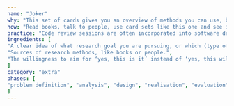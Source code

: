 ```yaml
---
name: "Joker"
why: "This set of cards gives you an overview of methods you can use, but there are many others that might fit your goals better."
how: "Read books, talk to people, use card sets like this one and see if you can find the best method for achieving your research goal."
practice: "Code review sessions are often incorporated into software development projects. In Scrum, code reviews can be part of the ‘definition of done’. Pair programming can also be an effective way to let your work be continuously reviewed by a peer."
ingredients: [
"A clear idea of what research goal you are pursuing, or which (type of) question you want to answer.",
"Sources of research methods, like books or people.",
"The willingness to aim for ‘yes, this is it’ instead of ‘yes, this will do’."
]
category: "extra"
phases: [
"problem definition", "analysis", "design", "realisation", "evaluation"
]
---
```

